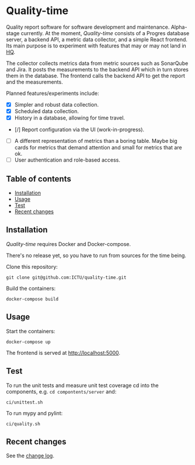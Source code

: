 # Quality-time

Quality report software for software development and maintenance. Alpha-stage currently. At the moment, *Quality-time* consists of a Progres database server, a backend API, a metric data collector, and a simple React frontend. Its main purpose is to experiment with features that may or may not land in [HQ](https://github.com/ICTU/quality-report).

The collector collects metrics data from metric sources such as SonarQube and Jira. It posts the measurements to the backend API which in turn stores them in the database. The frontend calls the backend API to get the report and the measurements.

Planned features/experiments include:

- [X] Simpler and robust data collection.
- [X] Scheduled data collection.
- [X] History in a database, allowing for time travel.
- [/] Report configuration via the UI (work-in-progress).
- [ ] A different representation of metrics than a boring table. Maybe big cards for metrics that demand attention and small for metrics that are ok.
- [ ] User authentication and role-based access.

## Table of contents

- [Installation](#installation)
- [Usage](#usage)
- [Test](#test)
- [Recent changes](#recent-changes)

## Installation

*Quality-time* requires Docker and Docker-compose.

There's no release yet, so you have to run from sources for the time being.

Clone this repository:

`git clone git@github.com:ICTU/quality-time.git`

Build the containers:

`docker-compose build`

## Usage

Start the containers:

`docker-compose up`

The frontend is served at [http://localhost:5000](http://localhost:5000).

## Test

To run the unit tests and measure unit test coverage cd into the components, e.g. `cd compontents/server` and:

`ci/unittest.sh`

To run mypy and pylint:

`ci/quality.sh`

## Recent changes

See the [change log](https://github.com/ICTU/quality-time/blob/master/CHANGELOG.md).
